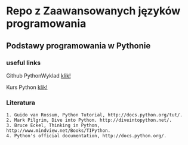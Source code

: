 # Repo z Zaawansowanych języków programowania

## Podstawy programowania w Pythonie

### useful links

Github PythonWyklad [klik!](https://github.com/tborzyszkowski/PythonWyklad.git)

Kurs Python [klik!](https://mdl.ug.edu.pl/course/view.php?id=2742)

### Literatura
```
1. Guido van Rossum, Python Tutorial, http://docs.python.org/tut/.
2. Mark Pilgrim, Dive into Python. http://diveintopython.net/.
3. Bruce Eckel, Thinking in Python, http://www.mindview.net/Books/TIPython.
4. Python's official documentation, http://docs.python.org/.
```

